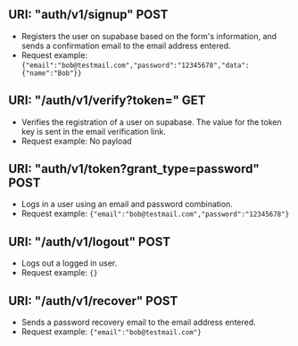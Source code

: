 ## URI: "auth/v1/signup"  POST
- Registers the user on supabase based on the form's information, and sends a confirmation email to the email address entered.
- Request example:
`{"email":"bob@testmail.com","password":"12345678","data":{"name":"Bob"}}`

## URI: "/auth/v1/verify?token="  GET
- Verifies the registration of a user on supabase. The value for the token key is sent in the email verification link.
- Request example: No payload

## URI: "auth/v1/token?grant_type=password" POST
- Logs in a user using an email and password combination.
- Request example:
`{"email":"bob@testmail.com","password":"12345678"}`

## URI: "/auth/v1/logout" POST
- Logs out a logged in user.
- Request example:
`{}`

## URI: "/auth/v1/recover" POST
- Sends a password recovery email to the email address entered.
- Request example:
`{"email":"bob@testmail.com"}`
